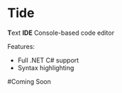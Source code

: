 # Tide
**T**ext **IDE**
Console-based code editor

Features:
 - Full .NET C# support
 - Syntax highlighting

#Coming Soon
